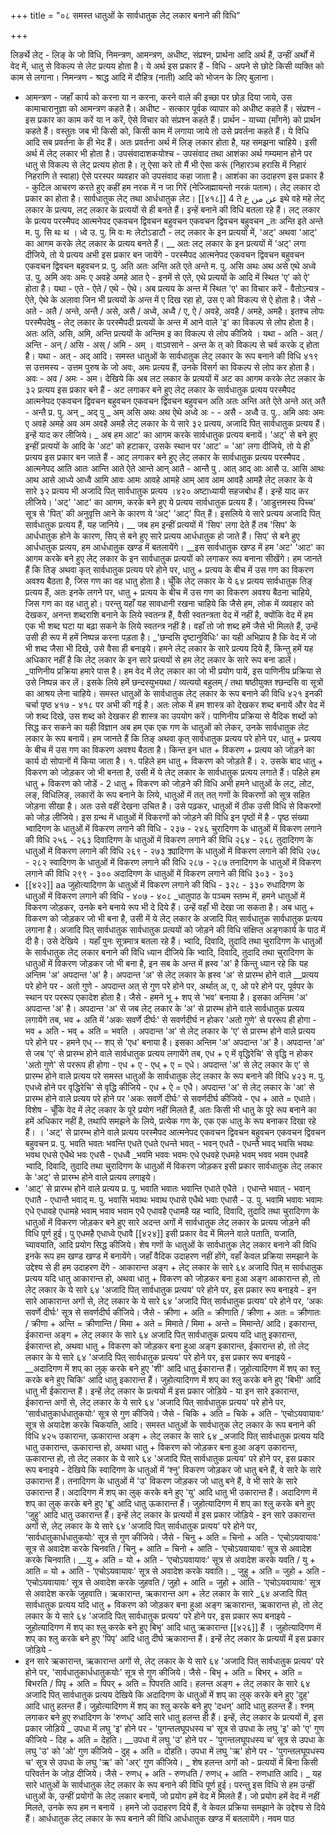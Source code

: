 +++
title = "०८ समस्त धातुओं के सार्वधातुक लेट् लकार बनाने की विधि"

+++

लिङर्थे लेट् - लिङ् के जो विधि, निमन्त्रण, आमन्त्रण, अधीष्ट, संप्रश्न, प्रार्थना आदि अर्थ हैं, उन्हीं अर्थों में वेद में, धातु से विकल्प से लेट प्रत्यय होता है। ये अर्थ इस प्रकार हैं -
विधि - अपने से छोटे किसी व्यक्ति को काम से लगाना। निमन्त्रण - श्राद्ध आदि में दौहित्र (नाती) आदि को भोजन के लिए
बुलाना।
- आमन्त्रण - जहाँ कार्य को करना या न करना, करने वाले की इच्छा पर छोड़ दिया जाये, उस कामाचारानुज्ञा को आमन्त्रण कहते है।
अधीष्ट - सत्कार पूर्वक व्यापार को अधीष्ट कहते हैं।
संप्रश्न - इस प्रकार का काम करें या न करें, ऐसे विचार को संप्रश्न कहते हैं।
प्रार्थन - याच्या (माँगने) को प्रार्थन कहते हैं।
वस्तुतः जब भी किसी को, किसी काम में लगाया जाये तो उसे प्रवर्तना कहते हैं। ये विधि आदि सब प्रवर्तना के ही भेद हैं। अतः प्रवर्तना अर्थ में लिङ् लकार होता है, यह समझना चाहिये। इसी अर्थ में लेट् लकार भी होता है।
उपसंवादाशकयोश्च - उपसंवाद तथा आशंका अर्थ गम्यमान होने पर धातु से विकल्प से लेट् प्रत्यय होता है। तू ऐसा करे तो मैं भी ऐसा करूं (निहारञ्च हरासि में निहारं निहराणि ते स्वाहा) ऐसे परस्पर व्यवहार को
उपसंवाद कहा जाता है। आशंका का उदाहरण इस प्रकार है -
कुटिल आचरण करते हुए कहीं हम नरक में न जा गिरें (नेज्जिह्मायन्तो नरकं पताम)।
लेट् लकार दो प्रकार का होता है। सार्वधातुक लेट् तथा आर्धधातुक
लेट। [[४१८]]
4
ते
عن من ع
इथे
वहे
महे
लेट् लकार के प्रत्यय, लट् लकार के प्रत्ययों से ही बनते हैं। इन्हें बनाने की विधि बतला रहे हैं।
लट् लकार के प्रत्यय परस्मैपद
आत्मनेपद एकवचन द्विवचन बहुवचन एकवचन द्विवचन बहुवचन
_तः अन्ति
इते
अन्ते म. पु.
सि थः थ ।
ध्वे उ. पु. मि वः मः
लेटोऽडाटौ - लट् लकार के इन प्रत्ययों में, 'अट्' अथवा 'आट्' का आगम करके लेट् लकार के प्रत्यय बनते हैं।
__ अतः लट् लकार के इन प्रत्ययों में 'अट्' लगा दीजिये, तो ये प्रत्यय अभी इस प्रकार बन जायेंगे -
परस्मैपद
आत्मनेपद एकवचन द्विवचन बहुवचन एकवचन द्विवचन बहुवचन प्र. पु. अति अतः अन्ति अते एते अन्ते म. पु. असि अथः अथ असे एथे अध्वे उ. पु. अमि अवः अमः ए अवहे अमहे
आत ऐ - इनमें से एते, एथे प्रत्ययों के आदि में स्थित 'ए' को ऐ' होता है। यथा - एते - ऐते / एथे - ऐथे।
अब प्रत्यय के अन्त में स्थित 'ए' का विचार करें -
वैतोऽन्यत्र - ऐते, ऐथे के अलावा जिन भी प्रत्ययों के अन्त में ए दिख रहा हो, उस ए को विकल्प से ऐ होता है। जैसे - अते - अतै / अन्ते, अन्तै / असे, असै / अध्वे, अध्वै / ए, ऐ / अवहे, अवहै / अमहे, अमहै।
 इतश्च लोपः परस्मैपदेषु - लेट् लकार के परस्मैपदी प्रत्ययों के अन्त में आने वाले 'इ' का विकल्प से लोप होता है। अतः अति, असि, अमि, अन्ति प्रत्ययों के अन्तिम इ का विकल्प से लोप कीजिये । यथा - अति - अत् / अन्ति - अन् / असि - अस् / अमि - अम् ।
वाऽवसाने - अन्त के त् को विकल्प से चर्व करके द् होता है। यथा - अत् - अद् आदि।
समस्त धातुओं के सार्वधातुक लेट् लकार के रूप बनाने की विधि
४१९
स उत्तमस्य - उत्तम पुरुष के जो अवः, अमः प्रत्यय हैं, उनके विसर्ग का विकल्प से लोप कर होता है। अवः - अव / अमः - अम।
देखिये कि अब लट लकार के प्रत्ययों में अट का आगम करके लेट लकार के ३२ प्रत्यय इस प्रकार बने हैं -
अट लगाकर बने हुए लेट् लकार के सार्वधातुक प्रत्यय
परस्मैपद
आत्मनेपद एकवचन द्विवचन बहुवचन एकवचन द्विवचन बहुवचन
अति अतः अन्ति अते ऐते अन्ते अत्
अतै -
अन्तै
प्र. पु.
अन्
_
अद्
पु
_
अम्
असि
अथः अथ
ऐथे अध्वे अः - -
असै - अध्वै उ. पु.. अमि अवः अमः ए अवहे अमहे
अव अम
अवहै अमहै लेट् लकार के ये सारे ३२ प्रत्यय, अजादि पित् सार्वधातुक प्रत्यय हैं। इन्हें याद कर लीजिये।
_ अब हम आट' का आगम करके सार्वधातुक प्रत्यय बनायें। 'अट्' से बने हुए इन्हीं प्रत्ययों के आदि के 'अट' को हटाकर, उसके स्थान पर 'आट' = 'आ' लगा दीजिये, तो ये ही प्रत्यय इस प्रकार बन जाते हैं -
आट् लगाकर बने हुए लेट् लकार के सार्वधातुक प्रत्यय
परस्मैपद .
आत्मनेपद आति आतः आन्ति आते ऐते आन्ते
आन् आतै - आन्तै
पु
.
आत्
आद्
आः
आसै
उ.
आसि आथः आथ आसे
आध्ये
आध्वै आमि आवः आमः
आवहे आमहे आम् आव आम
आवहै आमहै लेट् लकार के ये सारे ३२ प्रत्यय भी अजादि पित् सार्वधातुक प्रत्यय
।४२०
अष्टाध्यायी सहजबोध
हैं। इन्हें याद कर लीजिये।
'अट्' 'आट' का आगम, करके बने हुए ये प्रत्यय सार्वधातुक प्रत्यय हैं। ‘आडुत्तमस्य पिच्च' सूत्र से 'पित्' की अनुवृत्ति आने के कारण ये ‘अट्' 'आट्' पित् हैं। इसलिये ये सारे प्रत्यय अजादि पित् सार्वधातुक प्रत्यय हैं, यह
जानिये।
__ जब हम इन्हीं प्रत्ययों में 'सिप' लगा देते हैं तब 'सिप' के आर्धधातुक होने के कारण, सिप् से बने हुए सारे प्रत्यय आर्धधातुक हो जाते हैं। सिप्' से बने हुए आर्धधातुक प्रत्यय, हम आर्धधातुक खण्ड में बतलायेंगे।
__इस सार्वधातुक खण्ड में हम 'अट' 'आट' का आगम करके बने हुए लेट् लकार के इन सार्वधातुक प्रत्ययों को लगाकर रूप बनाना सीखेंगे।
हम जानते हैं कि तिङ् अथवा कृत् सार्वधातुक प्रत्यय परे होने पर, धातु + प्रत्यय के बीच में उस गण का विकरण अवश्य बैठता है, जिस गण का वह धातु होता है।
चूँकि लेट् लकार के ये ६४ प्रत्यय सार्वधातुक तिङ् प्रत्यय हैं, अतः इनके लगने पर, धातु + प्रत्यय के बीच में उस गण का विकरण अवश्य बैठना चाहिये, जिस गण का वह धातु हो।
परन्तु यहाँ यह सावधानी रखना चाहिये कि जैसे हम, लोक में व्यवहार को देखकर, अनन्त शब्दराशि बनाने के लिये स्वतन्त्र हैं, वैसी स्वतन्त्रता वेद में नहीं है, क्योंकि वेद में हम एक भी शब्द घटा या बढ़ा सकने के लिये स्वतन्त्र नहीं है। वहाँ तो जो शब्द हमें जैसे भी मिलते हैं, उन्हें उसी ही रूप में हमें निष्पन्न करना पड़ता है।
_'छन्दसि दृष्टानुविधिः' का यही अभिप्राय है कि वेद में जो भी शब्द जैसा भी दिखे, उसे वैसा ही बनाइये।
हमने लेट् लकार के सारे प्रत्यय दिये हैं, किन्तु हमें यह अधिकार नहीं है कि लेट् लकार के इन सारे प्रत्ययों से हम लेट् लकार के सारे रूप बना डालें।
_पाणिनीय प्रक्रिया हमारे पास है। हम वेद में लेट् लकार का जो भी प्रयोग पायें, इस पाणिनीय प्रक्रिया से उसे निष्पन्न कर लें।
इसके लिये हमें छन्दस्युभयथा / व्यत्ययो बहुलम् / तथा षष्ठीयुक्त श्छन्दसि वा सूत्रों का आश्रय लेना चाहिये।
समस्त धातुओं के सार्वधातुक लेट् लकार के रूप बनाने की विधि
४२१
इनकी चर्चा पृष्ठ ४१७ - ४१८ पर अभी की गई है।
अतः लोक में हम शास्त्र को देखकर शब्द बनायें और वेद में जो शब्द दिखे, उस शब्द को देखकर ही शास्त्र का उपयोग करें।
पाणिनीय प्रक्रिया से वैदिक शब्दों को सिद्ध कर सकने का यही विज्ञान
अब हम एक एक गण के धातुओं को लेकर, उनके सार्वधातुक लेट लकार के रूप बनायें। हम जानते हैं कि तिङ् अथवा कृत् सार्वधातुक प्रत्यय परे होने पर, धातु + प्रत्यय के बीच में उस गण का विकरण अवश्य बैठता है।
किन्त इन धात + विकरण + प्रत्यय को जोड़ने का कार्य दो सोपानों में किया जाता है।
१. पहिले हम धातु + विकरण को जोड़ते हैं।
२. उसके बाद धातु + विकरण को जोड़कर जो भी बनता है, उसी में ये लेट् लकार के सार्वधातुक प्रत्यय लगाते हैं।
पहिले हम धातु + विकरण को जोडें -
2 धातु + विकरण को जोड़ने की विधि
अभी हमने धातुओं के लट्, लोट, लङ्, विधिलिङ्, लकारों के रूप बनाने के लिये, धातुओं में तत् तत् गणों के विकरणों को सूत्र सहित जोड़ना सीखा है। अतः उसे वहीं देखना उचित है।
उसे पढ़कर, धातुओं में ठीक उसी विधि से विकरणों को जोड़ लीजिये। इस ग्रन्थ में धातुओं में विकरणों को जोड़ने की विधि इन पृष्ठों में है -
पृष्ठ संख्या भ्वादिगण के धातुओं में विकरण लगाने की विधि - २३७ - २४६ चुरादिगण के धातुओं में विकरण लगाने की विधि २५६ - २६३ दिवादिगण के धातुओं में विकरण लगाने की विधि २६४ - २६८ तुदादिगण के धातुओं में विकरण लगाने की विधि २६९ - २७३ क्र्यादिगण के धातुओं में विकरण लगाने की विधि २७८ - २८२ स्वादिगण के धातुओं में विकरण लगाने की विधि २८७ - २८७ तनादिगण के धातुओं में विकरण लगाने की विधि २९९ - ३०० अदादिगण के धातुओं में विकरण लगाने की विधि ३०३ - ३०३
- [[४२२]]
aa
जुहोत्यादिगण के धातुओं में विकरण लगाने की विधि - ३२८ - ३३० रुधादिगण के धातुओं में विकरण लगाने की विधि - ४०७ - ४०८
_धातुपाठ के पञ्चम स्तम्भ में, हमने धातुओं में विकरण जोड़कर, उनके बने बनाये रूप भी दे दिये हैं। उन्हें वहाँ भी देखा जा सकता है।
 अब धातु + विकरण को जोड़कर जो भी बना है, उसी में ये लेट् लकार के अजादि पित् सार्वधातुक सार्वधातुक प्रत्यय लगाना है।
अजादि पित् सार्वधातुक सार्वधातुक प्रत्ययों को जोड़ने की विधि संक्षिप्त अङ्गकार्य के पाठ में दी है। उसे देखिये । यहाँ पुनः सूत्रमात्र बतला रहे हैं। भ्वादि, दिवादि, तुदादि तथा चुरादिगण के धातुओं के सार्वधातुक
लेट् लकार बनाने की विधि ध्यान दीजिये कि भ्वादि, दिवादि, तुदादि तथा चुरादिगण के धातुओं में विकरण जोड़कर जो भी बना है, इन सब के अन्त में ह्रस्व 'अ' है किन्तु ध्यान रहे कि यह अन्तिम 'अ' अपदान्त 'अ' है।
अपदान्त 'अ' से लेट् लकार के ह्रस्व 'अ' से प्रारम्भ होने वाले
__प्रत्यय परे होने पर - अतो गुणे - अपदान्त अत् से गुण परे होने पर, अर्थात् अ, ए, ओ परे होने पर, पूर्वपर के स्थान पर पररूप एकादेश होता है। जैसे - हमने भू + शप् से 'भव' बनाया है। इसका अन्तिम 'अ' अपदान्त 'अ' है।
अपदान्त 'अ' से जब लेट् लकार के 'अ' से प्रारम्भ होने वाले सार्वधातुक प्रत्यय लगायेंगे तब, भव + अति में 'अकः सवर्णे दीर्घः' से सवर्णदीर्घ न होकर 'अतो गुणे' से पररूप ही होगा - भव + अति - भव् + अति = भवति ।
अपदान्त 'अ' से लेट् लकार के 'ए' से प्रारम्भ होने वाले
प्रत्यय परे होने पर - हमने एध् -- शप् से 'एध' बनाया है। इसका अन्तिम 'अ' अपदान्त 'अ' है। अपदान्त 'अ' से जब 'ए' से प्रारम्भ होने वाले सार्वधातुक प्रत्यय लगायेंगे तब, एध + ए में वृद्धिरेचि' से वृद्धि न होकर 'अतो गुणे' से पररूप ही होगा - एध + ए - एध् + ए = एधे।
अपदान्त 'अ' से लेट् लकार के ए' से प्रारम्भ होने वाले प्रत्यय परे
समस्त धातुओं के सार्वधातुक लेट् लकार के रूप बनाने की विधि
४२३
म. पु.
एधध्वे
होने पर वृद्धिरेचि' से वृद्धि कीजिये - एध + ऐ = एधै।
 अपदान्त 'अ' से लेट् लकार के 'आ' से प्रारम्भ होने वाले प्रत्यय परे होने पर 'अकः सवर्णे दीर्घः' से सवर्णदीर्घ कीजिये - एध + आते = एधाते।
विशेष - चूँकि वेद में लेट् लकार के पूरे प्रयोग नहीं मिलते हैं, अतः किसी भी धातु के पूरे रूप बनाने का हमें अधिकार नहीं है, तथापि समझने के लिये, प्रत्येक गण के, एक एक धातु के रूप बनाकर दिखा रहे हैं।
। 'अट्' से प्रारम्भ होने वाले प्रत्यय
परस्मैपद
आत्मनेपद एकवचन द्विवचन बहुवचन एकवचन द्विवचन बहुवचन प्र. पु. भवति भवतः भवन्ति एधते एधते एधन्ते
भवत् - भवन् एधतै - एधन्तै भवद् भवसि भवथः भवथ एधसे एधैथे भवः
एधसै - एधध्वै _भवमि भववः भवमः एधे एधवहे एधमहे
भवम् भवव भवम
एधवहै भ्वादि, दिवादि, तुदादि तथा चुरादिगण के धातुओं में विकरण जोड़कर इसी प्रकार सार्वधातुक लेट् लकार के 'अट्' से प्रारम्भ होने वाले प्रत्यय लगाइये।
- 'आट्' से प्रारम्भ होने वाले प्रत्यय प्र. पु. भवाति भवातः भवान्ति एधाते एधैते । एधान्ते
भवात् - भवान् एधातै - एधान्तै
भवाद् म. पु. भवासि भवाथः भवाथ एधासे एधैथे
भवाः
एधासै - उ. पु. भवामि भवावः भवामः एधे एधावहे एधामहे
भवाम् भवाव भवाम एधै एधावहै एधामहै
यह भ्वादि, दिवादि, तुदादि तथा चुरादिगण के धातुओं में विकरण जोड़कर बने हुए सारे अदन्त अगों में सार्वधातुक लेट् लकार के प्रत्यय जोड़ने की विधि पूर्ण हुई।
पु
एधमहै
एधाध्वे एधावै [[४२४]]
इसी प्रकार वेद में मिलने वाले पताति, यजाति, च्यावयाति, आदि प्रयोग सिद्ध कीजिये।
शेष गणों के धातुओं के सार्वधातुक लेट् लकार
बनाने की विधि इनके रूप हम खण्ड खण्ड में बनायेंगे। जहाँ वैदिक उदाहरण नहीं होंगे, वहाँ केवल प्रक्रिया समझाने के उद्देश्य से ही हम उदाहरण देंगे -
आकारान्त अङ्ग + लेट् लकार के सारे ६४ अजादि पित्
म सार्वधातुक प्रत्यय यदि धातु आकारान्त हो, अथवा धातु + विकरण को जोड़कर बना हुआ अङ्ग आकारान्त हो, तो लेट् लकार के ये सारे ६४ 'अजादि पित् सार्वधातुक प्रत्यय' परे होने पर, इस प्रकार रूप बनाइये -
इन सारे आकारान्त अगों से, लेट् लकार के ये सारे ६४ 'अजादि पित् सार्वधातुक प्रत्यय' परे होने पर, ‘अकः सवर्णे दीर्घः' सूत्र से सवर्णदीर्घ कीजिये। जैसे - क्रीणा + अति = क्रीणाति / क्रीणा + अतः = क्रीणातः / क्रीणा + अन्ति = क्रीणान्ति / मिमा + अते = मिमाते / मिमा + अन्ते = मिमान्ते/
आदि।
इकारान्त, ईकारान्त अङ्ग + लेट् लकार के सारे
६४ अजादि पित् सार्वधातुक प्रत्यय यदि धातु इकारान्त, ईकारान्त हो, अथवा धातु + विकरण को जोड़कर बना हुआ अङ्ग इकारान्त, ईकारान्त हो, तो लेट् लकार के ये सारे ६४ 'अजादि पित् सार्वधातुक प्रत्यय' परे होने पर, इस प्रकार रूप बनाइये -
__अदादिगण में शप् का लुक् करके बने हुए 'शी' आदि धातु ईकारान्त हैं। जुहोत्यादिगण में शप् का श्लु करके बने हुए चिकि' आदि धातु इकारान्त हैं। जुहोत्यादिगण में शप् का श्लु करके बने हुए 'बिभी' आदि धातु भी ईकारान्त हैं। इन्हें लेट् लकार के प्रत्ययों में इस प्रकार जोड़िये -
या इन सारे इकारान्त, ईकारान्त अगों से, लेट् लकार के ये सारे ६४ 'अजादि पित् सार्वधातुक प्रत्यय' परे होने पर, 'सार्वधातुकार्धधातुकयोः' सूत्र से गुण कीजिये। जैसे - चिकि + अति = चिके + अति - ‘एचोऽयवायावः' सूत्र से अयादेश करके चिकयति, आदि।
समस्त धातुओं के सार्वधातुक लेट् लकार के रूप बनाने की विधि
४२५
उकारान्त, ऊकारान्त अङ्ग + लेट् लकार के सारे ६४
_अजादि पित् सार्वधातुक प्रत्यय यदि धातु उकारान्त, ऊकारान्त हो, अथवा धातु + विकरण को जोड़कर बना हुआ अङ्ग उकारान्त, ऊकारान्त हो, तो लेट् लकार के ये सारे ६४ 'अजादि पित् सार्वधातुक प्रत्यय' परे होने पर, इस प्रकार रूप बनाइये -
देखिये कि स्वादिगण के धातुओं में ‘श्नु' विकरण जोड़कर जो धातु बने हैं, वे सारे के सारे उकारान्त हैं। तनादिगण के धातुओं में 'उ' विकरण जोड़कर जो धातु बने हैं, वे भी सारे के सारे उकारान्त हैं। अदादिगण में शप् का लुक् करके बने हुए 'यु' आदि धातु भी उकारान्त हैं। अदादिगण में शप् का लुक् करके बने हुए 'ब्रू' आदि धातु ऊकारान्त हैं। जुहोत्यादिगण में शप् का श्लु करके बने हुए 'जुहु' आदि धातु उकारान्त हैं। इन्हें लेट् लकार के प्रत्ययों में इस प्रकार जोड़िये -
इन सारे उकारान्त अगों से, लेट् लकार के ये सारे ६४ 'अजादि पित् सार्वधातुक प्रत्यय' परे होने पर, ‘सार्वधातुकार्धधातुकयोः' सूत्र से गुण कीजिये।
जैसे - चिनु + अति = चिनो + अति - ‘एचोऽयवायावः' सूत्र से अवादेश करके चिनवति / चिनु + आति = चिनो + आति - ‘एचोऽयवायावः' सूत्र से अवादेश करके चिनवाति।
__यु + अति = यो + अति - ‘एचोऽयवायावः' सूत्र से अवादेश करके यवति / यु + आति = यो + आति - ‘एचोऽयवायावः' सूत्र से अवादेश करके यवाति।
_ जुहु + अति = जुहो + अति - ‘एचोऽयवायावः' सूत्र से अवादेश करके जुहवति / जुहो + आति = जुहो + आति - ‘एचोऽयवायावः' सूत्र से अवादेश करके जुहवाति।
ऋकारान्त, ऋकारान्त अग + लेट लकार के सारे
_६४ अजादि पित् सार्वधातुक प्रत्यय
यदि धातु + विकरण को जोड़कर बना हुआ अङ्ग ऋकारान्त, ऋकारान्त हो, तो लेट् लकार के ये सारे ६४ 'अजादि पित् सार्वधातुक प्रत्यय' परे होने पर, इस प्रकार रूप बनाइये -
जुहोत्यादिगण में शप् का श्लु करके बने हुए बिभृ' आदि धातु ऋकारान्त [[४२६]]
हैं । जुहोत्यादिगण में शप् का श्लु करके बने हुए 'पिपृ' आदि धातु दीर्घ ऋकारान्त हैं। इन्हें लेट् लकार के प्रत्ययों में इस प्रकार जोड़िये -
- इन सारे ऋकारान्त, ऋकारान्त अगों से, लेट् लकार के ये सारे ६४ 'अजादि पित् सार्वधातुक प्रत्यय' परे होने पर, 'सार्वधातुकार्धधातुकयोः' सूत्र से गुण कीजिये। जैसे - बिभृ + अति = बिभर् + अति = बिभरति / पिपृ + अति = पिपर् + अति = पिपरति आदि।
हलन्त अङ्ग + लेट् लकार के सारे ६४ अजादि
पित् सार्वधातुक प्रत्यय देखिये कि अदादिगण के धातुओं में शप् का लुक् करके बने हुए 'दुह्' आदि धातु हलन्त हैं। जुहोत्यादिगण में शप् का श्लु करके बने हुए 'दधन्' आदि धातु हलन्त हैं। श्नम् लगाकर बने हुए रुधादिगण के 'रुणध्' आदि सारे धातु हलन्त ही हैं। इन्हें, लेट् लकार के प्रत्ययों में, इस प्रकार जोड़िये
_ उपधा में लघु 'इ' होने पर - 'पुगन्तलघूपधस्य च' सूत्र से उपधा के लघु 'इ' को 'ए' गुण कीजिये - दिह + अति = देहति।
__उपधा में लघु 'उ' होने पर - 'पुगन्तलघूपधस्य च' सूत्र से उपधा के लघु 'उ' को 'ओ' गुण कीजिये - दुह् + अति = दोहति।
उपधा में लघु 'ऋ' होने पर - 'पुगन्तलघूपधस्य च' सूत्र से उपधा के लघु 'ऋ' को 'अर्' गुण कीजिये।
_ शेष हलन्त अगों को - प्रत्ययों में बिना किसी परिवर्तन के जोड़ दीजिये। जैसे - रुणध् + अति - रुणधति / रुणध् + आति - रुणधाति आदि।
_ यह सारे धातुओं के सार्वधातुक लेट् लकार के रूप बनाने की विधि पूर्ण हुई। परन्तु इस विधि से हम उन्हीं धातुओं के, उन्हीं प्रयोगों के लेट् लकार बनायें, जो प्रयोग हमें वेद में मिलते हैं।
जो प्रयोग हमें वेद में नहीं मिलते, उनके रूप हम न बनायें । हमने जो उदाहरण दिये हैं, वे केवल प्रक्रिया समझाने के उद्देश्य से दिये हैं।
आर्धधातुक लेट् लकार के रूप बनाने की विधि आर्धधातुक खण्ड में बतलायेंगे।
नवम पाठ